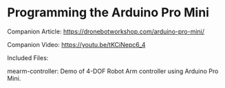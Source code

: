 # Programming the Arduino Pro Mini
 Companion Article: https://dronebotworkshop.com/arduino-pro-mini/
 
 Companion Video:   https://youtu.be/tKCiNepc6_4

 Included Files:
 
 mearm-controller: Demo of 4-DOF Robot Arm controller using Arduino Pro Mini.

